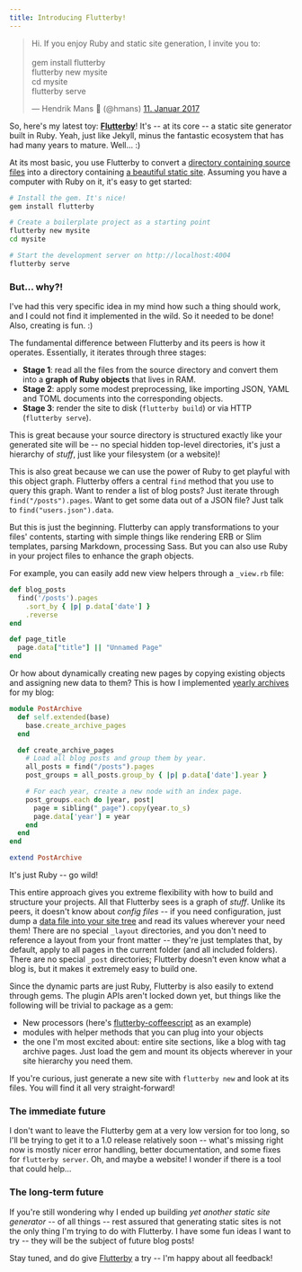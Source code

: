 ```yaml
---
title: Introducing Flutterby!
---
```


<blockquote class="twitter-tweet" data-lang="de"><p lang="en" dir="ltr">Hi. If you enjoy Ruby and static site generation, I invite you to:<br><br>gem install flutterby<br>flutterby new mysite<br>cd mysite<br>flutterby serve</p>&mdash; Hendrik Mans 🚂 (@hmans) <a href="https://twitter.com/hmans/status/819227586446376960">11. Januar 2017</a></blockquote>

So, here's my latest toy: **[Flutterby]**! It's -- at its core -- a static site generator built in Ruby. Yeah, just like Jekyll, minus the fantastic ecosystem that has had many years to mature. Well... :)

At its most basic, you use Flutterby to convert a [directory containing source files](https://github.com/hmans/hmans_me) into a directory containing [a beautiful static site](http://hmans.io). Assuming you have a computer with Ruby on it, it's easy to get started:

~~~ sh
# Install the gem. It's nice!
gem install flutterby

# Create a boilerplate project as a starting point
flutterby new mysite
cd mysite

# Start the development server on http://localhost:4004
flutterby serve
~~~

### But... why?!

I've had this very specific idea in my mind how such a thing should work, and I could not find it implemented in the wild. So it needed to be done! Also, creating is fun. :)

The fundamental difference between Flutterby and its peers is how it operates. Essentially, it iterates through three stages:

- **Stage 1**: read all the files from the source directory and convert them into a **graph of Ruby objects** that lives in RAM.
- **Stage 2**: apply some modest preprocessing, like importing JSON, YAML and TOML documents into the corresponding objects.
- **Stage 3**: render the site to disk (`flutterby build`) or via HTTP (`flutterby serve`).

This is great because your source directory is structured exactly like your generated site will be -- no special hidden top-level directories, it's just a hierarchy of _stuff_, just like your filesystem (or a website)!

This is also great because we can use the power of Ruby to get playful with this object graph. Flutterby offers a central `find` method that you use to query this graph. Want to render a list of blog posts? Just iterate through `find("/posts").pages`. Want to get some data out of a JSON file? Just talk to `find("users.json").data`.

But this is just the beginning. Flutterby can apply transformations to your files' contents, starting with simple things like rendering ERB or Slim templates, parsing Markdown, processing Sass. But you can also use Ruby in your project files to enhance the graph objects.

For example, you can easily add new view helpers through a `_view.rb` file:

~~~ ruby
def blog_posts
  find('/posts').pages
    .sort_by { |p| p.data['date'] }
    .reverse
end

def page_title
  page.data["title"] || "Unnamed Page"
end
~~~

Or how about dynamically creating new pages by copying existing objects and assigning new data to them? This is how I implemented [yearly archives](https://github.com/hmans/hmans_me/blob/master/site/archive/) for my blog:

~~~ ruby
module PostArchive
  def self.extended(base)
    base.create_archive_pages
  end

  def create_archive_pages
    # Load all blog posts and group them by year.
    all_posts = find("/posts").pages
    post_groups = all_posts.group_by { |p| p.data['date'].year }

    # For each year, create a new node with an index page.
    post_groups.each do |year, post|
      page = sibling("_page").copy(year.to_s)
      page.data['year'] = year
    end
  end
end

extend PostArchive
~~~

It's just Ruby -- go wild!

This entire approach gives you extreme flexibility with how to build and structure your projects. All that Flutterby sees is a graph of _stuff_. Unlike its peers, it doesn't know about _config files_ -- if you need configuration, just dump a [data file into your site tree](https://github.com/hmans/flutterby/blob/master/lib/templates/new_project/site/_config.toml) and read its values wherever your need them! There are no special `_layout` directories, and you don't need to reference a layout from your front matter -- they're just templates that, by default, apply to all pages in the current folder (and all included folders). There are no special `_post` directories; Flutterby doesn't even know what a blog is, but it makes it extremely easy to build one.

Since the dynamic parts are just Ruby, Flutterby is also easily to extend through gems. The plugin APIs aren't locked down yet, but things like the following will be trivial to package as a gem:

- New processors (here's [flutterby-coffeescript](https://github.com/hmans/flutterby-coffeescript/blob/master/lib/flutterby/coffeescript.rb) as an example)
- modules with helper methods that you can plug into your objects
- the one I'm most excited about: entire site sections, like a blog with tag archive pages. Just load the gem and mount its objects wherever in your site hierarchy you need them.

If you're curious, just generate a new site with `flutterby new` and look at its files. You will find it all very straight-forward!


### The immediate future

I don't want to leave the Flutterby gem at a very low version for too long, so I'll be trying to get it to a 1.0 release relatively soon -- what's missing right now is mostly nicer error handling, better documentation, and some fixes for `flutterby server`. Oh, and maybe a website! I wonder if there is a tool that could help...


### The long-term future

If you're still wondering why I ended up building _yet another static site generator_ -- of all things -- rest assured that generating static sites is not the only thing I'm trying to do with Flutterby. I have some fun ideas I want to try -- they will be the subject of future blog posts!

Stay tuned, and do give [Flutterby] a try -- I'm happy about all feedback!


[Flutterby]: https://github.com/hmans/flutterby/
